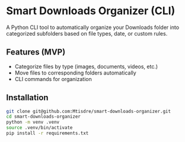 # Smart Downloads Organizer (CLI)

A Python CLI tool to automatically organize your Downloads folder into categorized subfolders based on file types, date, or custom rules.

## Features (MVP)
- Categorize files by type (images, documents, videos, etc.)
- Move files to corresponding folders automatically
- CLI commands for organization

## Installation
```bash
git clone git@github.com:Mtisdre/smart-downloads-organizer.git
cd smart-downloads-organizer
python -m venv .venv
source .venv/bin/activate
pip install -r requirements.txt
